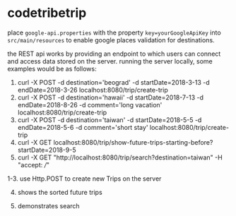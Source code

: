 # codetribetrip

place `google-api.properties` with the property `key=yourGoogleApiKey` into `src/main/resources` to enable google places validation for destinations. 

the REST api works by providing an endpoint to which users can connect and access data stored on the server.
running the server locally, some examples would be as follows:
1. curl -X POST -d destination='beograd' -d startDate=2018-3-13 -d endDate=2018-3-26 localhost:8080/trip/create-trip
2. curl -X POST -d destination='hawaii' -d startDate=2018-7-13 -d endDate=2018-8-26 -d comment='long vacation' localhost:8080/trip/create-trip
3. curl -X POST -d destination='taiwan' -d startDate=2018-5-5 -d endDate=2018-5-6 -d comment='short stay' localhost:8080/trip/create-trip
4. curl -X GET localhost:8080/trip/show-future-trips-starting-before?startDate=2018-9-5
5. curl -X GET "http://localhost:8080/trip/search?destination=taiwan" -H  "accept: */*"

1-3. use Http.POST to create new Trips on the server

4. shows the sorted future trips

5. demonstrates search
